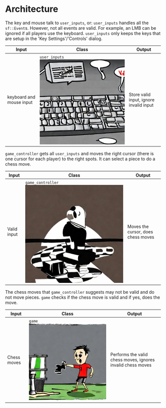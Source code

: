 # Architecture

The key and mouse talk to `user_inputs`, or: `user_inputs` handles all the `sf::Event`s.
However, not all events are valid. For example, an LMB can be ignored if all players
use the keyboard. `user_inputs` only keeps the keys that are setup in the 
'Key Settings'/'Controls' dialog.

Input                   |Class                               |Output
------------------------|------------------------------------|---------------------------------------
keyboard and mouse input|`user_inputs` ![](user_inputs.jpeg) |Store valid input, ignore invalid input

`game_controller` gets all `user_inputs` and moves the right cursor (there is one cursor
for each player) to the right spots. It can select a piece to do a chess move.

Input                   |Class                                       |Output
------------------------|--------------------------------------------|---------------------------------------
Valid input             |`game_controller` ![](game_controller.jpeg) |Moves the cursor, does chess moves

The chess moves that `game_controller` suggests may not be valid and do not
move pieces. `game` checks if the chess move is valid and if yes, does the move.

Input                   |Class                                       |Output
------------------------|--------------------------------------------|-----------------------------------------------------------
Chess  moves            |`game` ![](game.jpeg)                       |Performs the valid chess moves, ignores invalid chess moves
